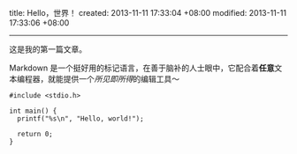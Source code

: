 title: Hello，世界！
created: 2013-11-11 17:33:04 +08:00
modified: 2013-11-11 17:33:06 +08:00

---

这是我的第一篇文章。

Markdown 是一个挺好用的标记语言，在善于脑补的人士眼中，它配合着**任意**文本编程器，就能提供一个*所见即所得*的编辑工具～

    #include <stdio.h>

    int main() {
      printf("%s\n", "Hello, world!");

      return 0;
    }
